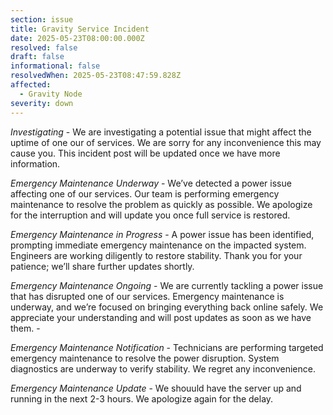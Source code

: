 ```yaml
---
section: issue
title: Gravity Service Incident
date: 2025-05-23T08:00:00.000Z
resolved: false
draft: false
informational: false
resolvedWhen: 2025-05-23T08:47:59.828Z
affected:
  - Gravity Node
severity: down
---
```

*Investigating* - We are investigating a potential issue that might affect the uptime of one our of services. We are sorry for any inconvenience this may cause you. This incident post will be updated once we have more information.

*Emergency Maintenance Underway* - We’ve detected a power issue affecting one of our services. Our team is performing emergency maintenance to resolve the problem as quickly as possible. We apologize for the interruption and will update you once full service is restored.

*Emergency Maintenance in Progress* - A power issue has been identified, prompting immediate emergency maintenance on the impacted system. Engineers are working diligently to restore stability. Thank you for your patience; we’ll share further updates shortly. 

*Emergency Maintenance Ongoing* - We are currently tackling a power issue that has disrupted one of our services. Emergency maintenance is underway, and we’re focused on bringing everything back online safely. We appreciate your understanding and will post updates as soon as we have them. - 

*Emergency Maintenance Notification* - Technicians are performing targeted emergency maintenance to resolve the power disruption. System diagnostics are underway to verify stability. We regret any inconvenience. 

*Emergency Maintenance Update* - We shouuld have the server up and running in the next 2-3 hours. We apologize again for the delay. 






